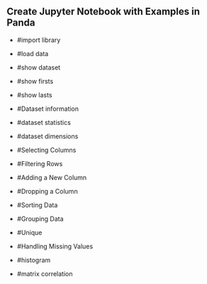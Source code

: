 ## Create Jupyter Notebook with Examples in Panda

- #import library
  
- #load data

- #show dataset

- #show firsts

- #show lasts

- #Dataset information

- #dataset statistics

- #dataset dimensions

- #Selecting Columns

- #Filtering Rows

- #Adding a New Column

- #Dropping a Column

- #Sorting Data

- #Grouping Data

- #Unique

- #Handling Missing Values

- #histogram

- #matrix correlation
